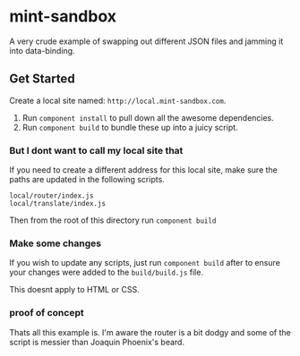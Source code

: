 mint-sandbox
============

A very crude example of swapping out different JSON files and jamming it into data-binding.

## Get Started

Create a local site named: `http://local.mint-sandbox.com`.

1. Run `component install` to pull down all the awesome dependencies.
2. Run `component build` to bundle these up into a juicy script.


### But I dont want to call my local site that

If you need to create a different address for this local site, make sure the paths are
updated in the following scripts.

```
local/router/index.js
local/translate/index.js
```

Then from the root of this directory run `component build`

### Make some changes

If you wish to update any scripts, just run `component build` after to ensure your changes
were added to the `build/build.js` file.

This doesnt apply to HTML or CSS.

### proof of concept

Thats all this example is. I'm aware the router is a bit dodgy and some of the script is messier than
Joaquin Phoenix's beard.
